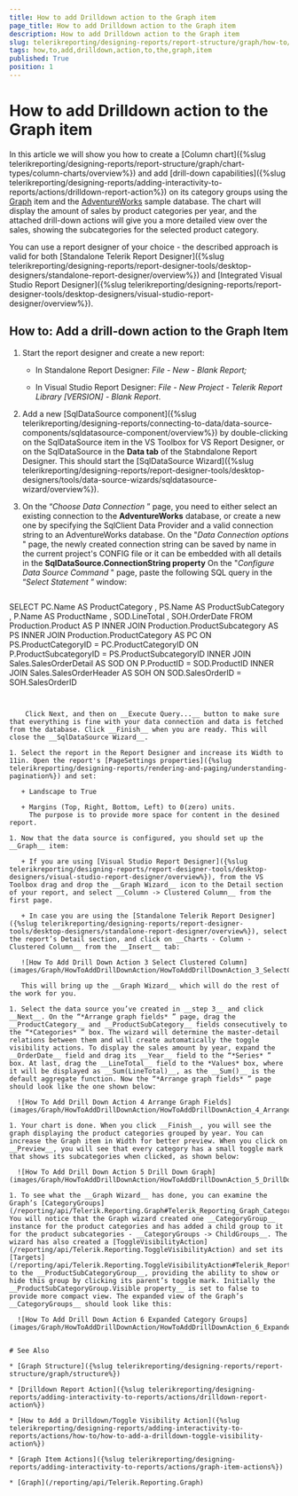 ```yaml
---
title: How to add Drilldown action to the Graph item
page_title: How to add Drilldown action to the Graph item 
description: How to add Drilldown action to the Graph item
slug: telerikreporting/designing-reports/report-structure/graph/how-to/how-to-add-drilldown-action-to-the-graph-item
tags: how,to,add,drilldown,action,to,the,graph,item
published: True
position: 1
---
```


# How to add Drilldown action to the Graph item

In this article we will show you how to create a [Column chart]({%slug telerikreporting/designing-reports/report-structure/graph/chart-types/column-charts/overview%}) and add [drill-down capabilities]({%slug telerikreporting/designing-reports/adding-interactivity-to-reports/actions/drilldown-report-action%}) on its category groups using the [Graph](/reporting/api/Telerik.Reporting.Graph) item and the [AdventureWorks](http://msftdbprodsamples.codeplex.com/releases/view/55330) sample database. The chart will display the amount of sales by product categories per year, and the attached drill-down actions will give you a more detailed view over the sales, showing the subcategories for the selected product category. 

You can use a report designer of your choice - the described approach is valid for both [Standalone Telerik Report Designer]({%slug telerikreporting/designing-reports/report-designer-tools/desktop-designers/standalone-report-designer/overview%}) and [Integrated Visual Studio Report Designer]({%slug telerikreporting/designing-reports/report-designer-tools/desktop-designers/visual-studio-report-designer/overview%}). 

## How to: Add a drill-down action to the Graph Item

1. Start the report designer and create a new report: 

   + In Standalone Report Designer: *File - New - Blank Report;* 

   + In Visual Studio Report Designer: *File - New Project - Telerik Report Library [VERSION] - Blank Report*. 

1. Add a new [SqlDataSource component]({%slug telerikreporting/designing-reports/connecting-to-data/data-source-components/sqldatasource-component/overview%}) by double-clicking on the SqlDataSource item in the VS Toolbox for VS Report Designer, or on the SqlDataSource in the __Data tab__ of the Stabndalone Report Designer. This should start the [SqlDataSource Wizard]({%slug telerikreporting/designing-reports/report-designer-tools/desktop-designers/tools/data-source-wizards/sqldatasource-wizard/overview%}). 

1. On the “*Choose Data Connection* ” page, you need to either select an existing connection to the __AdventureWorks__ database, or create a new one by specifying the SqlClient Data Provider and a valid connection string to an AdventureWorks database. On the "*Data Connection options* " page, the newly created connection string can be saved by name in the current project's CONFIG file or it can be embedded with all details in the __SqlDataSource.ConnectionString property__  On the "*Configure Data Source Command* " page, paste the following SQL query in the “*Select Statement* ” window: 
    
    ````sql
SELECT
PC.Name AS ProductCategory
, PS.Name AS ProductSubCategory
, P.Name AS ProductName
, SOD.LineTotal
, SOH.OrderDate
FROM
Production.Product AS P
INNER JOIN Production.ProductSubcategory AS PS
INNER JOIN Production.ProductCategory AS PC
ON PS.ProductCategoryID = PC.ProductCategoryID
ON P.ProductSubcategoryID = PS.ProductSubcategoryID
INNER JOIN Sales.SalesOrderDetail AS SOD
ON P.ProductID = SOD.ProductID
INNER JOIN Sales.SalesOrderHeader AS SOH
ON SOD.SalesOrderID = SOH.SalesOrderID
````


    Click Next, and then on __Execute Query...__ button to make sure that everything is fine with your data connection and data is fetched from the database. Click __Finish__ when you are ready. This will close the __SqlDataSource Wizard__. 

1. Select the report in the Report Designer and increase its Width to 11in. Open the report's [PageSettings properties]({%slug telerikreporting/designing-reports/rendering-and-paging/understanding-pagination%}) and set: 

   + Landscape to True

   + Margins (Top, Right, Bottom, Left) to 0(zero) units.
     The purpose is to provide more space for content in the desined report.

1. Now that the data source is configured, you should set up the __Graph__ item: 

   + If you are using [Visual Studio Report Designer]({%slug telerikreporting/designing-reports/report-designer-tools/desktop-designers/visual-studio-report-designer/overview%}), from the VS Toolbox drag and drop the __Graph Wizard__ icon to the Detail section of your report, and select __Column -> Clustered Column__ from the first page. 

   + In case you are using the [Standalone Telerik Report Designer]({%slug telerikreporting/designing-reports/report-designer-tools/desktop-designers/standalone-report-designer/overview%}), select the report’s Detail section, and click on __Charts - Column - Clustered Column__ from the __Insert__ tab: 

   ![How To Add Drill Down Action 3 Select Clustered Column](images/Graph/HowToAddDrillDownAction/HowToAddDrillDownAction_3_SelectClusteredColumn.png)
     
   This will bring up the __Graph Wizard__ which will do the rest of the work for you.

1. Select the data source you’ve created in __step 3__ and click __Next__. On the “*Arrange graph fields* ” page, drag the __ProductCategory__ and __ProductSubCategory__ fields consecutively to the “*Categories* ” box. The wizard will determine the master-detail relations between them and will create automatically the toggle visibility actions. To display the sales amount by year, expand the __OrderDate__ field and drag its __Year__ field to the “*Series* ” box. At last, drag the __LineTotal__ field to the *Values* box, where it will be displayed as __Sum(LineTotal)__, as the __Sum()__ is the default aggregate function. Now the “*Arrange graph fields* ” page should look like the one shown below: 

  ![How To Add Drill Down Action 4 Arrange Graph Fields](images/Graph/HowToAddDrillDownAction/HowToAddDrillDownAction_4_ArrangeGraphFields.png)

1. Your chart is done. When you click __Finish__, you will see the graph displaying the product categories grouped by year. You can increase the Graph item in Width for better preview. When you click on __Preview__, you will see that every category has a small toggle mark that shows its subcategories when clicked, as shown below: 

  ![How To Add Drill Down Action 5 Drill Down Graph](images/Graph/HowToAddDrillDownAction/HowToAddDrillDownAction_5_DrillDownGraph.png)

1. To see what the __Graph Wizard__ has done, you can examine the Graph’s [CategoryGroups](/reporting/api/Telerik.Reporting.Graph#Telerik_Reporting_Graph_CategoryGroups). You will notice that the Graph wizard created one __CategoryGroup__ instance for the product categories and has added a child group to it for the product subcategories - __CategoryGroups -> ChildGroups__. The wizard has also created a [ToggleVisibilityAction](/reporting/api/Telerik.Reporting.ToggleVisibilityAction) and set its  [Targets](/reporting/api/Telerik.Reporting.ToggleVisibilityAction#Telerik_Reporting_ToggleVisibilityAction_Targets) to the __ProductSubCategoryGroup__, providing the ability to show or hide this group by clicking its parent’s toggle mark. Initially the __ProductSubCategoryGroup.Visible property__ is set to false to provide more compact view. The expanded view of the Graph’s __CategoryGroups__ should look like this: 

  ![How To Add Drill Down Action 6 Expanded Category Groups](images/Graph/HowToAddDrillDownAction/HowToAddDrillDownAction_6_ExpandedCategoryGroups.png)


# See Also 

* [Graph Structure]({%slug telerikreporting/designing-reports/report-structure/graph/structure%})

* [Drilldown Report Action]({%slug telerikreporting/designing-reports/adding-interactivity-to-reports/actions/drilldown-report-action%})

* [How to Add a Drilldown/Toggle Visibility Action]({%slug telerikreporting/designing-reports/adding-interactivity-to-reports/actions/how-to/how-to-add-a-drilldown-toggle-visibility-action%})

* [Graph Item Actions]({%slug telerikreporting/designing-reports/adding-interactivity-to-reports/actions/graph-item-actions%})

* [Graph](/reporting/api/Telerik.Reporting.Graph)
